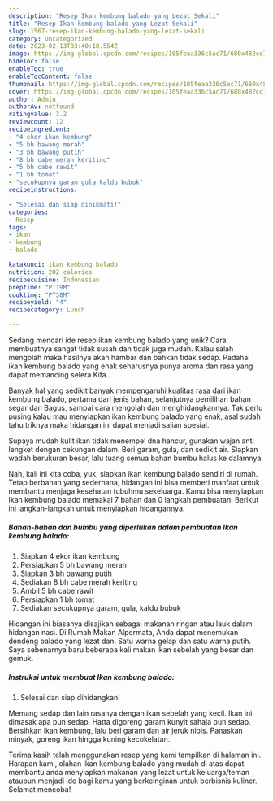 ```yaml
---
description: "Resep Ikan kembung balado yang Lezat Sekali"
title: "Resep Ikan kembung balado yang Lezat Sekali"
slug: 1567-resep-ikan-kembung-balado-yang-lezat-sekali
category: Uncategorized
date: 2023-02-13T03:40:18.554Z
image: https://img-global.cpcdn.com/recipes/105feaa336c5ac71/680x482cq70/ikan-kembung-balado-foto-resep-utama.jpg
hideToc: false
enableToc: true
enableTocContent: false
thumbnail: https://img-global.cpcdn.com/recipes/105feaa336c5ac71/680x482cq70/ikan-kembung-balado-foto-resep-utama.jpg
cover: https://img-global.cpcdn.com/recipes/105feaa336c5ac71/680x482cq70/ikan-kembung-balado-foto-resep-utama.jpg
author: Admin
authorAv: notfound
ratingvalue: 3.2
reviewcount: 12
recipeingredient:
- "4 ekor ikan kembung"
- "5 bh bawang merah"
- "3 bh bawang putih"
- "8 bh cabe merah keriting"
- "5 bh cabe rawit"
- "1 bh tomat"
- "secukupnya garam gula kaldu bubuk"
recipeinstructions:

- "Selesai dan siap dinikmati!"
categories:
- Resep
tags:
- ikan
- kembung
- balado

katakunci: ikan kembung balado 
nutrition: 202 calories
recipecuisine: Indonesian
preptime: "PT19M"
cooktime: "PT38M"
recipeyield: "4"
recipecategory: Lunch

---
```





Sedang mencari ide resep ikan kembung balado yang unik? Cara membuatnya sangat tidak susah dan tidak juga mudah. Kalau salah mengolah maka hasilnya akan hambar dan bahkan tidak sedap. Padahal ikan kembung balado yang enak seharusnya punya aroma dan rasa yang dapat memancing selera Kita.





Banyak hal yang sedikit banyak mempengaruhi kualitas rasa dari ikan kembung balado, pertama dari jenis bahan, selanjutnya pemilihan bahan segar dan Bagus, sampai cara mengolah dan menghidangkannya. Tak perlu pusing kalau mau menyiapkan ikan kembung balado yang enak,      asal sudah tahu triknya maka hidangan ini dapat menjadi sajian spesial.














Supaya mudah kulit ikan tidak menempel dna hancur, gunakan wajan anti lengket dengan cekungan dalam. Beri garam, gula, dan sedikit air. Siapkan wadah berukuran besar, lalu tuang semua bahan bumbu halus ke dalamnya.






Nah, kali ini kita coba, yuk, siapkan ikan kembung balado sendiri di rumah. Tetap berbahan yang sederhana, hidangan ini bisa memberi manfaat untuk membantu menjaga kesehatan tubuhmu sekeluarga. Kamu bisa menyiapkan Ikan kembung balado memakai 7 bahan dan 0 langkah pembuatan. Berikut ini langkah-langkah untuk menyiapkan hidangannya.

<!--inarticleads1-->

##### Bahan-bahan dan bumbu yang diperlukan dalam pembuatan Ikan kembung balado:

1. Siapkan 4 ekor ikan kembung
1. Persiapkan 5 bh bawang merah
1. Siapkan 3 bh bawang putih
1. Sediakan 8 bh cabe merah keriting
1. Ambil 5 bh cabe rawit
1. Persiapkan 1 bh tomat
1. Sediakan secukupnya garam, gula, kaldu bubuk


Hidangan ini biasanya disajikan sebagai makanan ringan atau lauk dalam hidangan nasi. Di Rumah Makan Alpermata, Anda dapat menemukan dendeng balado yang lezat dan. Satu warna gelap dan satu warna putih. Saya sebenarnya baru beberapa kali makan ikan sebelah yang besar dan gemuk. 

<!--inarticleads2-->

##### Instruksi untuk membuat Ikan kembung balado:


1. Selesai dan siap dihidangkan!

Memang sedap dan lain rasanya dengan ikan sebelah yang kecil. Ikan ini dimasak apa pun sedap. Hatta digoreng garam kunyit sahaja pun sedap. Bersihkan ikan kembung, lalu beri garam dan air jeruk nipis. Panaskan minyak, goreng ikan hingga kuning kecokelatan. 

Terima kasih telah menggunakan resep yang kami tampilkan di halaman ini. Harapan kami, olahan Ikan kembung balado yang mudah di atas dapat membantu anda menyiapkan makanan yang lezat untuk keluarga/teman ataupun menjadi ide bagi kamu yang berkeinginan untuk berbisnis kuliner. Selamat mencoba!
